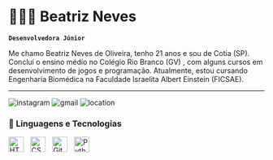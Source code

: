 # 👩🏻‍💻 Beatriz Neves

**`Desenvolvedora Júnior`**

Me chamo Beatriz Neves de Oliveira, tenho 21 anos e sou de Cotia (SP). Concluí o ensino médio no Colégio Rio Branco (GV) , com alguns cursos em desenvolvimento de jogos e programação. Atualmente, estou cursando Engenharia Biomédica na Faculdade Israelita Albert Einstein (FICSAE).

---
<p align "left">
  <a hef= "https://www.instagram.com/bia.znv/">
  <img alt = "instagram" title= "Welcome to my Instagram!"
  src= "https://custom-icon-badges.demolab.com/badge/-bia.znv-purple?style=for-the-badge&logo=mention&logoColor=white"/</a>  

  <a hef= "https://workspace.google.com/intl/pt-BR/gmail/">
  <img alt = "gmail" title= "Open to discussion (via-email)"
  src= "https://custom-icon-badges.demolab.com/badge/-beatriz.noliv@gmail.com-blue?style=for-the-badge&logo=comment-discussion&logoColor=black"/</a>  

   <a hef= "https://www.google.com/maps">
  <img alt = "location" title= "Where I'm from!"
  src= "https://custom-icon-badges.demolab.com/badge/São Paulo-BRA-green?style=for-the-badge&logo=location&logoColor=white"/</a>  
</p>

### 🤖 Linguagens e Tecnologias

<img 
    align="left" 
    alt="HTML"
    title="HTML" 
    width="30px" 
    style="padding-right: 10px;" 
    src="https://cdn.jsdelivr.net/gh/devicons/devicon@latest/icons/html5/html5-original.svg" 
/>
<img 
    align="left" 
    alt="CSS" 
    title="CSS"
    width="30px" 
    style="padding-right: 10px;" 
    src="https://cdn.jsdelivr.net/gh/devicons/devicon@latest/icons/css3/css3-original.svg" 
/>
<img 
    align="left" 
    alt="Git" 
    title="Git"
    width="30px" 
    style="padding-right: 10px;" 
    src="https://cdn.jsdelivr.net/gh/devicons/devicon@latest/icons/git/git-original.svg" 
/>
<img 
    align="left" 
    alt="Python" 
    title="Python"
    width="30px" 
    style="padding-right: 10px;" 
    src="https://cdn.jsdelivr.net/gh/devicons/devicon@latest/icons/python/python-original.svg" 
/>

<br/>
<br/>
